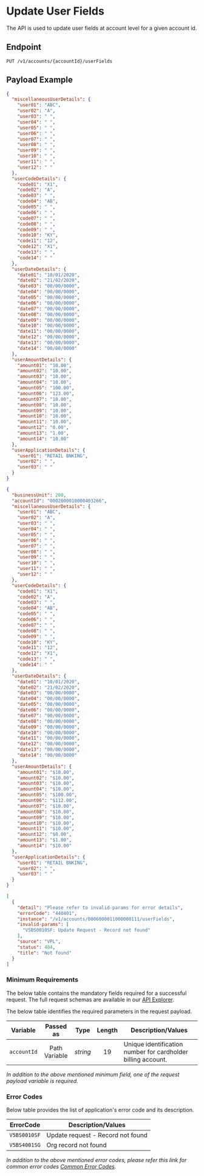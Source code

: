 # Update User Fields

The API is used to update user fields at account level for a given account id.

## Endpoint

`PUT /v1/accounts/{accountId}/userFields`

## Payload Example

<!--
type: tab
titles: Request, Response, Error
-->

```json
{
  "miscellaneousUserDetails": {
    "user01": "ABC",
    "user02": "A",
    "user03": " ",
    "user04": " ",
    "user05": " ",
    "user06": " ",
    "user07": " ",
    "user08": " ",
    "user09": " ",
    "user10": " ",
    "user11": " ",
    "user12": " "
  },
  "userCodeDetails": {
    "code01": "X1",
    "code02": "A",
    "code03": " ",
    "code04": "AB",
    "code05": " ",
    "code06": " ",
    "code07": " ",
    "code08": " ",
    "code09": " ",
    "code10": "KY",
    "code11": "12",
    "code12": "X1",
    "code13": " ",
    "code14": " "
  },
  "userDateDetails": {
    "date01": "10/01/2020",
    "date02": "21/02/2020",
    "date03": "00/00/0000",
    "date04": "00/00/0000",
    "date05": "00/00/0000",
    "date06": "00/00/0000",
    "date07": "00/00/0000",
    "date08": "00/00/0000",
    "date09": "00/00/0000",
    "date10": "00/00/0000",
    "date11": "00/00/0000",
    "date12": "00/00/0000",
    "date13": "00/00/0000",
    "date14": "00/00/0000"
  },
  "userAmountDetails": {
    "amount01": "10.00",
    "amount02": "10.00",
    "amount03": "10.00",
    "amount04": "10.00",
    "amount05": "100.00",
    "amount06": "123.00",
    "amount07": "10.00",
    "amount08": "10.00",
    "amount09": "10.00",
    "amount10": "10.00",
    "amount11": "10.00",
    "amount12": "0.00",
    "amount13": "1.00",
    "amount14": "10.00"
  },
  "userApplicationDetails": {
    "user01": "RETAIL BNKING",
    "user02": " ",
    "user03": " "
  }
}
```

<!--
type: tab
-->

```json
{
  "businessUnit": 200,
  "accountId": "0002000010000403266",
  "miscellaneousUserDetails": {
    "user01": "ABC",
    "user02": "A",
    "user03": " ",
    "user04": " ",
    "user05": " ",
    "user06": " ",
    "user07": " ",
    "user08": " ",
    "user09": " ",
    "user10": " ",
    "user11": " ",
    "user12": " "
  },
  "userCodeDetails": {
    "code01": "X1",
    "code02": "A",
    "code03": " ",
    "code04": "AB",
    "code05": " ",
    "code06": " ",
    "code07": " ",
    "code08": " ",
    "code09": " ",
    "code10": "KY",
    "code11": "12",
    "code12": "X1",
    "code13": " ",
    "code14": " "
  },
  "userDateDetails": {
    "date01": "10/01/2020",
    "date02": "21/02/2020",
    "date03": "00/00/0000",
    "date04": "00/00/0000",
    "date05": "00/00/0000",
    "date06": "00/00/0000",
    "date07": "00/00/0000",
    "date08": "00/00/0000",
    "date09": "00/00/0000",
    "date10": "00/00/0000",
    "date11": "00/00/0000",
    "date12": "00/00/0000",
    "date13": "00/00/0000",
    "date14": "00/00/0000"
  },
  "userAmountDetails": {
    "amount01": "$10.00",
    "amount02": "$10.00",
    "amount03": "$10.00",
    "amount04": "$10.00",
    "amount05": "$100.00",
    "amount06": "$112.00",
    "amount07": "$10.00",
    "amount08": "$10.00",
    "amount09": "$10.00",
    "amount10": "$10.00",
    "amount11": "$10.00",
    "amount12": "$0.00",
    "amount13": "$1.00",
    "amount14": "$10.00"
  },
  "userApplicationDetails": {
    "user01": "RETAIL BNKING",
    "user02": " ",
    "user03": " "
  }
}
```

<!--
type: tab
-->

```json
[
  {
    "detail": "Please refer to invalid-params for error details",
    "errorCode": "440401",
    "instance": "/v1/accounts/0006000011000000111/userFields",
    "invalid-params": [
      "V5BS0010SF: Update Request - Record not found"
    ],
    "source": "VPL",
    "status": 404,
    "title": "Not found"
  }
]
```

<!-- type: tab-end -->

### Minimum Requirements

The below table contains the mandatory fields required for a successful request. The full request schemas are available in our [API Explorer](../api/?type=put&path=/v1/accounts/{accountId}/userFields).

The below table identifies the required parameters in the request payload.

| Variable | Passed as | Type | Length | Description/Values |
| -------- | :-------: | :--: | :------------: | ------------------ |
| `accountId` | Path Variable | *string* | 19 | Unique identification number for cardholder billing account.|

*In addition to the above mentioned minimum field, one of the request payload variable is required.*

### Error Codes

Below table provides the list of application's error code and its description.

| ErrorCode |  Description/Values |
| --------  | ------------------ |
| `V5BS0010SF` | Update request - Record not found |
| `V5BS4001SG` | Org record not found |

*In addition to the above mentioned error codes, please refer this link for common error codes [Common Error Codes](?path=docs/Common_Error_Code.md).*
